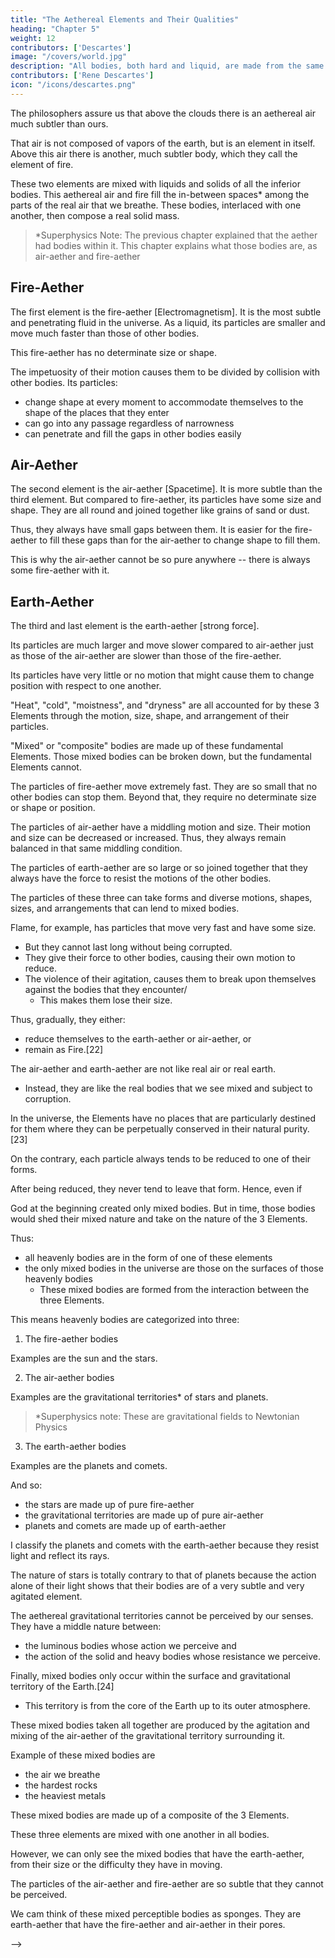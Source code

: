 ```yaml
---
title: "The Aethereal Elements and Their Qualities"
heading: "Chapter 5"
weight: 12
contributors: ['Descartes']
image: "/covers/world.jpg"
description: "All bodies, both hard and liquid, are made from the same matter"
contributors: ['Rene Descartes']
icon: "/icons/descartes.png"
---
```



The philosophers assure us that above the clouds there is an aethereal air much subtler than ours. 

That air is not composed of vapors of the earth, but is an element in itself. Above this air there is another, much subtler body, which they call the element of fire.


These two elements are mixed with liquids and solids of <!-- water and earth in the composition of --> all the inferior bodies. This aethereal air and fire fill the in-between spaces* among the parts of the real air that we breathe. These bodies, interlaced with one another, then compose a real solid mass.

> *Superphysics Note: The previous chapter explained that the aether had bodies within it. This chapter explains what those bodies are, as air-aether and fire-aether


<!-- But, in order better to make you understand my thought on this subject, and so that you will not think I want to force you to believe all the philosophers tell us about the elements, I should describe them to you in my fashion. -->


## Fire-Aether 

The first element is the fire-aether [Electromagnetism]. It is the most subtle and penetrating fluid in the universe. As a liquid, its particles are smaller and move much faster than those of other bodies. 

This fire-aether has no determinate size or shape. 

<!-- Or rather, in order not to be forced to admit any void in nature, I do not attribute to this first element parts having any. -->

The impetuosity of their motion causes them to be divided by collision with other bodies. Its particles:
- change shape at every moment to accommodate themselves to the shape of the places that they enter
- can go into any passage regardless of narrowness
- can penetrate and fill the gaps in other bodies easily

<!-- , nor an angle so small, among the parts of other bodies, where the parts of this element do not penetrate without any difficulty and which they do not fill exactly.[20] -->


## Air-Aether

The second element is the air-aether [Spacetime]. It is more subtle than the third element. But compared to fire-aether, its particles have some size and shape. They are all round and joined together like grains of sand or dust. 

Thus, they always have small gaps between them. It is easier for the fire-aether to fill these gaps than for the air-aether to change shape to fill them.

<!-- Thus, they cannot arrange themselves so well, nor so press against one another that there do not always remain around them many small intervals into which it is much easier for the first element to slide than for the parts of the second to change shape expressly in order to fill them.  -->

This is why the air-aether cannot be so pure anywhere -- there is always some fire-aether with it.


## Earth-Aether

The third and last element is the earth-aether [strong force]. 

Its particles are much larger and move slower compared to air-aether just as those of the air-aether are slower than those of the fire-aether. 

<!-- It is one or more large masses, of which  -->

Its particles have very little or no motion that might cause them to change position with respect to one another.

"Heat", "cold", "moistness", and "dryness" are all accounted for by these 3 Elements through the motion, size, shape, and arrangement of their particles. 

<!-- I do not use the qualities called  as do the philosophers. <!-- I shall say to you that these qualities appear to me to be themselves in need of explanation. --> 

<!-- not only these four qualities, but also all the others (indeed all the forms of inanimate bodies) can be explained without the need of supposing for that purpose any other thing in their matter than the .  -->

<!-- In consequence whereof I shall easily be able to make you understand why I do not accept any other elements than the three I have described.  -->

"Mixed" or "composite" bodies are made up of these fundamental Elements. Those mixed bodies can be broken down, but the fundamental Elements cannot. 

<!-- +The difference between them and the other bodies that the philosophers call  consists in the forms of these mixed bodies always containing in themselves some qualities that are contrary and that counteract one another, or at least do not tend to the conservation of one another, whereas the forms of the elements should be simple and not have any qualities that do not accord with one another so perfectly that each tends to the conservation of all the others. -->

The particles of fire-aether move extremely fast. They are so small that no other bodies can stop them. Beyond that, they require no determinate size or shape or position.

The particles of air-aether have a middling motion and size. Their motion and size can be decreased or increased. Thus, they always remain balanced in that same middling condition. 

The particles of earth-aether are so large or so joined together that they always have the force to resist the motions of the other bodies.

The particles of these three can take forms and diverse motions, shapes, sizes, and arrangements that can lend to mixed bodies.

 <!-- I am sure you will find none that does not contain in itself qualities that tend to cause it to change and, in changing, to reduce to one of the forms of the elements.  -->

Flame, for example, has particles that move very fast and have some size.
- But they cannot last long without being corrupted. 
- They give <!-- For either the size of its parts, in giving them --> their force to other bodies, causing their own motion to reduce. 
- The violence of their agitation, causes them to break upon themselves against the bodies that they encounter/
  - This makes them lose their size. 

Thus, gradually, they either:
- reduce themselves to the earth-aether or air-aether, or
- remain as Fire.[22]

<!-- Thereby you can see the difference between this flame, or the fire common among us, and the element of fire I have described. You should know also that  -->

The air-aether and earth-aether are not like real air or real earth. 
- Instead, they are like the real bodies that we see mixed and subject to corruption.

In the universe, the Elements have no places that are particularly destined for them where they can be perpetually conserved in their natural purity.[23] 

On the contrary, each particle always tends to be reduced to one of their forms. 

After being reduced, they never tend to leave that form. Hence, even if 

God at the beginning created only mixed bodies. But in time, those bodies would shed their mixed nature and take on the nature of the 3 Elements. 

Thus:
- all heavenly bodies are in the form of one of these elements
- the only mixed bodies in the universe are those on the surfaces of those heavenly bodies
  - These mixed bodies are formed from the interaction between the three Elements.

<!--  touch one another without acting against each other's surfaces and thus lending the matter there the diverse forms of these mixed bodies. -->


This means heavenly bodies are categorized into three:

1. The fire-aether bodies 

Examples are the sun and the stars.

2. The air-aether bodies 

Examples are the gravitational territories* of stars and planets.

> *Superphysics note: These are gravitational fields to Newtonian Physics

3. The earth-aether bodies

Examples are the planets and comets.

And so:
- the stars are made up of pure fire-aether
- the gravitational territories are made up of pure air-aether
- planets and comets are made up of earth-aether

I classify the planets and comets with the earth-aether because they resist light and reflect its rays.

The nature of stars is totally contrary to that of planets because the action alone of their light shows that their bodies are of a very subtle and very agitated element.

The aethereal gravitational territories cannot be perceived by our senses. They have a middle nature between:
- the luminous bodies whose action we perceive and
- the action of the solid and heavy bodies whose resistance we perceive.

Finally, mixed bodies only occur within the surface and gravitational territory of the Earth.[24]
- This territory is from the core of the Earth up to its outer atmosphere.

These mixed bodies taken all together are produced by the agitation and mixing of the air-aether of the gravitational territory surrounding it.

<!-- but as a crust engendered on top of the earth -->

<!-- And, if we consider that the whole space that contains them (i.e. all that which stretches from the highest clouds to the deepest mines that the greed of man has ever dug out to draw metals from them) is extremely small in comparison with the earth and with the immense expanses of the heavens, we will easily be able to imagine to ourselves that  -->

Example of these mixed bodies are
- the air we breathe
- the hardest rocks
- the heaviest metals

 These mixed bodies are made up of a composite of the 3 Elements. 

<!-- - The latter are parts of the element of air mixed with those of earth. 
- Consequently, they are also parts of the element of fire, because they are always found in the pores of the element of air. -->

These three elements are mixed with one another in all bodies. 

However, we can only see the mixed bodies that have the earth-aether, from their size or the difficulty they have in moving.

The particles of the air-aether and fire-aether are so subtle that they cannot be perceived.

We cam think of these mixed perceptible bodies as sponges. They are earth-aether that have the fire-aether and air-aether in their pores.  

 <!-- They have many small holes always full of air or water. <!--  one nonetheless does not think that these liquids enter into its composition --> -->

<!-- Many other things remain for me to explain here, and I would myself be happy to add here several arguments to make my opinions more plausible. In order, however, to make the length of this discourse less boring for you, I want to wrap part of it in the cloak of a fable, in the course of which I hope that the truth will not fail to appear sufficiently and that it will be no less agreeable to see than if I were to set it forth wholly naked.
 -->